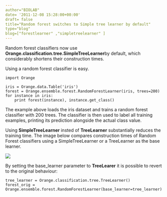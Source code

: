 ```yaml
---
author="BIOLAB"
date= '2011-12-08 15:28:00+00:00'
draft= false
title="Random forest switches to Simple tree learner by default"
type="blog"
blog=["forestlearner" ,"simpletreelearner" ]
---
```


Random forest classifiers now use **Orange.classification.tree.SimpleTreeLearner**by default, which considerably shortens their construction times.

Using a random forest classifier is easy.



	import Orange

	iris = Orange.data.Table('iris')
	forest = Orange.ensemble.forest.RandomForestLearner(iris, trees=200)
	for instance in iris:
	    print forest(instance), instance.get_class()






The example above loads the iris dataset and trains a random forest classifier with 200 trees. The classifier is then used to label all training examples, printing its prediction alongside the actual class value.

Using **SimpleTreeLearner** insted of **TreeLearner** substantially reduces the training time. The image below compares construction times of Random Forest classifiers using a SimpleTreeLearner or a TreeLearner as the base learner.

![](/images/2011/12/08/forest_construction.png__600x641_q95_crop_upscale.png)


By setting the base_learner parameter to **TreeLearer** it is possible to revert to the original behaviour:




    
	tree_learner = Orange.classification.tree.TreeLearner()
	forest_orig = Orange.ensemble.forest.RandomForestLearner(base_learner=tree_learner)



